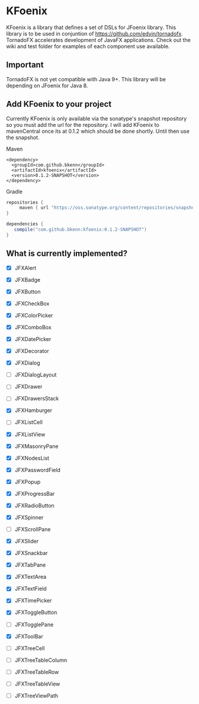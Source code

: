 # KFoenix

KFoenix is a library that defines a set of DSLs for JFoenix library. This library is to be used in conjuntion of https://github.com/edvin/tornadofx. TornadoFX accelerates development of JavaFX applications. Check out the wiki and test folder for examples of each component use available.

## Important
TornadoFX is not yet compatible with Java 9+. This library will be depending on JFoenix for Java 8. 

## Add KFoenix to your project

Currently KFoenix is only available via the sonatype's snapshot repository so you must add the url 
for the repository. I will add KFoenix to mavenCentral once its at 0.1.2 which should be done shortly. Until then
use the snapshot.

Maven
```
<dependency>
  <groupId>com.github.bkenn</groupId>
  <artifactId>kfoenix</artifactId>
  <version>0.1.2-SNAPSHOT</version>
</dependency>
```

Gradle
```gradle
repositories {
     maven { url "https://oss.sonatype.org/content/repositories/snapshots" }
}

dependencies {
   compile("com.github.bkenn:kfoenix:0.1.2-SNAPSHOT")
}
```

## What is currently implemented?

- [X] JFXAlert
- [X] JFXBadge
- [X] JFXButton
- [X] JFXCheckBox
- [X] JFXColorPicker
- [X] JFXComboBox
- [X] JFXDatePicker
- [X] JFXDecorator
- [X] JFXDialog
- [ ] JFXDialogLayout
- [ ] JFXDrawer 
- [ ] JFXDrawersStack
- [X] JFXHamburger
- [ ] JFXListCell
- [X] JFXListView
- [X] JFXMasonryPane
- [x] JFXNodesList
- [X] JFXPasswordField
- [X] JFXPopup
- [X] JFXProgressBar
- [X] JFXRadioButton
- [X] JFXSpinner
- [ ] JFXScrollPane
- [X] JFXSlider
- [X] JFXSnackbar
- [X] JFXTabPane
- [X] JFXTextArea
- [X] JFXTextField
- [X] JFXTimePicker
- [X] JFXToggleButton
- [ ] JFXTogglePane
- [X] JFXToolBar
- [ ] JFXTreeCell
- [ ] JFXTreeTableColumn
- [ ] JFXTreeTableRow
- [ ] JFXTreeTableView
- [ ] JFXTreeViewPath

 
